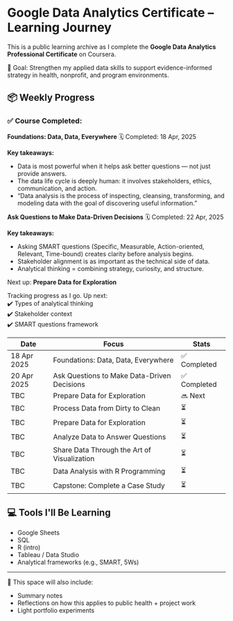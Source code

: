 # Google Data Analytics Certificate – Learning Journey

This is a public learning archive as I complete the **Google Data Analytics Professional Certificate** on Coursera.

🎯 Goal: Strengthen my applied data skills to support evidence-informed strategy in health, nonprofit, and program environments.

## 📦 Weekly Progress

### ✅ Course Completed:
**Foundations: Data, Data, Everywhere**
🗓 Completed: 18 Apr, 2025

**Key takeaways:**
- Data is most powerful when it helps ask better questions — not just provide answers.
- The data life cycle is deeply human: it involves stakeholders, ethics, communication, and action.
- “Data analysis is the process of inspecting, cleansing, transforming, and modeling data with the goal of discovering useful information.”

**Ask Questions to Make Data-Driven Decisions**
🗓 Completed: 22 Apr, 2025

**Key takeaways:**
- Asking SMART questions (Specific, Measurable, Action-oriented, Relevant, Time-bound) creates clarity before analysis begins.
- Stakeholder alignment is as important as the technical side of data.
- Analytical thinking = combining strategy, curiosity, and structure.

Next up: **Prepare Data for Exploration**

Tracking progress as I go. Up next:  
✔️ Types of analytical thinking  
✔️ Stakeholder context  
✔️ SMART questions framework

| Date | Focus | Stats |
|------|-------|-------|
| 18 Apr 2025 | Foundations: Data, Data, Everywhere | ✅ Completed |
| 20 Apr 2025 | Ask Questions to Make Data-Driven Decisions | ✅ Completed |
| TBC | Prepare Data for Exploration | 🔜 Next |
| TBC | Process Data from Dirty to Clean | ⏳ |
| TBC | Prepare Data for Exploration | ⏳ |
| TBC | Analyze Data to Answer Questions | ⏳ |
| TBC | Share Data Through the Art of Visualization | ⏳ |
| TBC | Data Analysis with R Programming | ⏳ |
| TBC | Capstone: Complete a Case Study | ⏳ |

## 💻 Tools I'll Be Learning
- Google Sheets
- SQL
- R (intro)
- Tableau / Data Studio
- Analytical frameworks (e.g., SMART, 5Ws)

---

🧠 This space will also include:
- Summary notes
- Reflections on how this applies to public health + project work
- Light portfolio experiments
